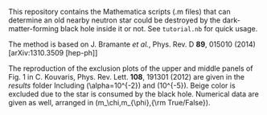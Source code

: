 This repository contains the Mathematica scripts (.m files) that can determine an old nearby neutron star could be destroyed by the dark-matter-forming black hole inside it or not. See `tutorial.nb` for quick usage.

The method is based on J. Bramante *et al.*, Phys. Rev. D **89**, 015010 (2014) [arXiv:1310.3509 [hep-ph]]

The reproduction of the exclusion plots of the upper and middle panels of Fig. 1 in C. Kouvaris, Phys. Rev. Lett. **108**, 191301 (2012) are given in the *results* folder Including \(\alpha=10^{-2}\) and \(10^{-5}\). Beige color is excluded due to the star is consumed by the black hole. Numerical data are given as well, arranged in \(m_\chi,m_{\phi},{\rm True/False}\).
